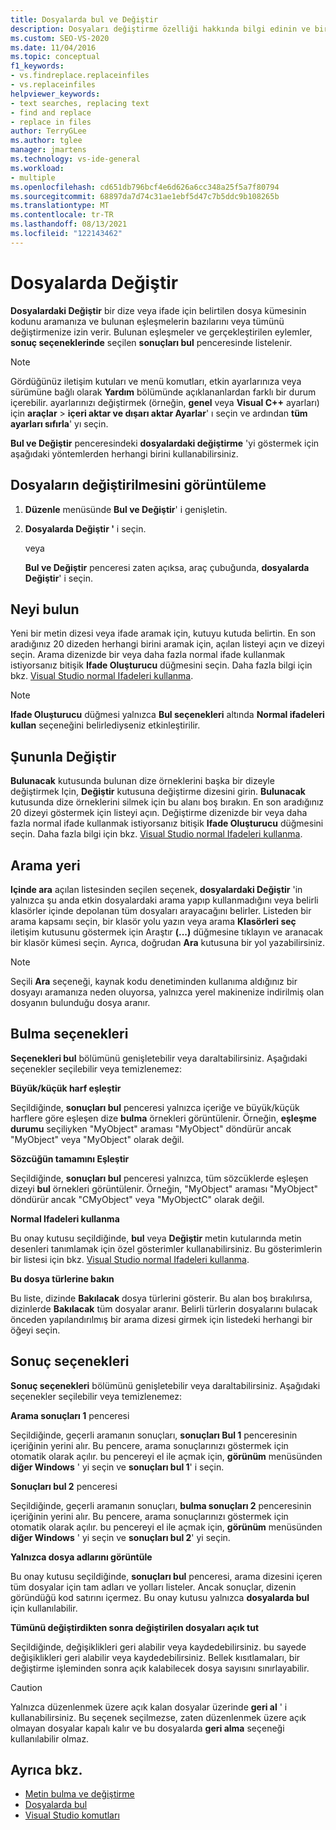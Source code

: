 ```yaml
---
title: Dosyalarda bul ve Değiştir
description: Dosyaları değiştirme özelliği hakkında bilgi edinin ve bir dize veya ifade için belirtilen dosya kümesinin kodunu aramanıza ve bulunan eşleşmelerin bazılarını veya tümünü değiştirmenize nasıl izin verdiğini öğrenin.
ms.custom: SEO-VS-2020
ms.date: 11/04/2016
ms.topic: conceptual
f1_keywords:
- vs.findreplace.replaceinfiles
- vs.replaceinfiles
helpviewer_keywords:
- text searches, replacing text
- find and replace
- replace in files
author: TerryGLee
ms.author: tglee
manager: jmartens
ms.technology: vs-ide-general
ms.workload:
- multiple
ms.openlocfilehash: cd651db796bcf4e6d626a6cc348a25f5a7f80794
ms.sourcegitcommit: 68897da7d74c31ae1ebf5d47c7b5ddc9b108265b
ms.translationtype: MT
ms.contentlocale: tr-TR
ms.lasthandoff: 08/13/2021
ms.locfileid: "122143462"
---
```

# <a name="replace-in-files"></a>Dosyalarda Değiştir

**Dosyalardaki Değiştir** bir dize veya ifade için belirtilen dosya kümesinin kodunu aramanıza ve bulunan eşleşmelerin bazılarını veya tümünü değiştirmenize izin verir. Bulunan eşleşmeler ve gerçekleştirilen eylemler, **sonuç seçeneklerinde** seçilen **sonuçları bul** penceresinde listelenir.

> [!NOTE]
> Gördüğünüz iletişim kutuları ve menü komutları, etkin ayarlarınıza veya sürümüne bağlı olarak **Yardım** bölümünde açıklananlardan farklı bir durum içerebilir. ayarlarınızı değiştirmek (örneğin, **genel** veya **Visual C++** ayarları) için **araçlar**  >  **içeri aktar ve dışarı aktar Ayarlar**' ı seçin ve ardından **tüm ayarları sıfırla**' yı seçin.

**Bul ve Değiştir** penceresindeki **dosyalardaki değiştirme** 'yi göstermek için aşağıdaki yöntemlerden herhangi birini kullanabilirsiniz.

## <a name="to-display-replace-in-files"></a>Dosyaların değiştirilmesini görüntüleme

1. **Düzenle** menüsünde **Bul ve Değiştir**' i genişletin.

2. **Dosyalarda Değiştir '** i seçin.

   veya

   **Bul ve Değiştir** penceresi zaten açıksa, araç çubuğunda, **dosyalarda Değiştir**' i seçin.

## <a name="find-what"></a>Neyi bulun

Yeni bir metin dizesi veya ifade aramak için, kutuyu kutuda belirtin. En son aradığınız 20 dizeden herhangi birini aramak için, açılan listeyi açın ve dizeyi seçin. Arama dizenizde bir veya daha fazla normal ifade kullanmak istiyorsanız bitişik **Ifade Oluşturucu** düğmesini seçin. Daha fazla bilgi için bkz. [Visual Studio normal Ifadeleri kullanma](../ide/using-regular-expressions-in-visual-studio.md).

> [!NOTE]
> **Ifade Oluşturucu** düğmesi yalnızca **Bul seçenekleri** altında **Normal ifadeleri kullan** seçeneğini belirlediyseniz etkinleştirilir.

## <a name="replace-with"></a>Şununla Değiştir

**Bulunacak** kutusunda bulunan dize örneklerini başka bir dizeyle değiştirmek Için, **Değiştir** kutusuna değiştirme dizesini girin. **Bulunacak** kutusunda dize örneklerini silmek için bu alanı boş bırakın. En son aradığınız 20 dizeyi göstermek için listeyi açın. Değiştirme dizenizde bir veya daha fazla normal ifade kullanmak istiyorsanız bitişik **Ifade Oluşturucu** düğmesini seçin. Daha fazla bilgi için bkz. [Visual Studio normal Ifadeleri kullanma](../ide/using-regular-expressions-in-visual-studio.md).

## <a name="look-in"></a>Arama yeri

**Içinde ara** açılan listesinden seçilen seçenek, **dosyalardaki Değiştir** 'in yalnızca şu anda etkin dosyalardaki arama yapıp kullanmadığını veya belirli klasörler içinde depolanan tüm dosyaları arayacağını belirler. Listeden bir arama kapsamı seçin, bir klasör yolu yazın veya arama **Klasörleri seç** iletişim kutusunu göstermek için Araştır **(...)** düğmesine tıklayın ve aranacak bir klasör kümesi seçin. Ayrıca, doğrudan **Ara** kutusuna bir yol yazabilirsiniz.

> [!NOTE]
> Seçili **Ara** seçeneği, kaynak kodu denetiminden kullanıma aldığınız bir dosyayı aramanıza neden oluyorsa, yalnızca yerel makinenize indirilmiş olan dosyanın bulunduğu dosya aranır.

## <a name="find-options"></a>Bulma seçenekleri

**Seçenekleri bul** bölümünü genişletebilir veya daraltabilirsiniz. Aşağıdaki seçenekler seçilebilir veya temizlenemez:

**Büyük/küçük harf eşleştir**

Seçildiğinde, **sonuçları bul** penceresi yalnızca içeriğe ve büyük/küçük harflere göre eşleşen dize **bulma** örnekleri görüntülenir. Örneğin, **eşleşme durumu** seçiliyken "MyObject" araması "MyObject" döndürür ancak "MyObject" veya "MyObject" olarak değil.

**Sözcüğün tamamını Eşleştir**

Seçildiğinde, **sonuçları bul** penceresi yalnızca, tüm sözcüklerde eşleşen dizeyi **bul** örnekleri görüntülenir. Örneğin, "MyObject" araması "MyObject" döndürür ancak "CMyObject" veya "MyObjectC" olarak değil.

**Normal Ifadeleri kullanma**

Bu onay kutusu seçildiğinde, **bul** veya **Değiştir** metin kutularında metin desenleri tanımlamak için özel gösterimler kullanabilirsiniz. Bu gösterimlerin bir listesi için bkz. [Visual Studio normal Ifadeleri kullanma](../ide/using-regular-expressions-in-visual-studio.md).

**Bu dosya türlerine bakın**

Bu liste, dizinde **Bakılacak** dosya türlerini gösterir. Bu alan boş bırakılırsa, dizinlerde **Bakılacak** tüm dosyalar aranır. Belirli türlerin dosyalarını bulacak önceden yapılandırılmış bir arama dizesi girmek için listedeki herhangi bir öğeyi seçin.

## <a name="result-options"></a>Sonuç seçenekleri

**Sonuç seçenekleri** bölümünü genişletebilir veya daraltabilirsiniz. Aşağıdaki seçenekler seçilebilir veya temizlenemez:

**Arama sonuçları 1** penceresi

Seçildiğinde, geçerli aramanın sonuçları, **sonuçları Bul 1** penceresinin içeriğinin yerini alır. Bu pencere, arama sonuçlarınızı göstermek için otomatik olarak açılır. bu pencereyi el ile açmak için, **görünüm** menüsünden **diğer Windows** ' yi seçin ve **sonuçları bul 1**' i seçin.

**Sonuçları bul 2** penceresi

Seçildiğinde, geçerli aramanın sonuçları, **bulma sonuçları 2** penceresinin içeriğinin yerini alır. Bu pencere, arama sonuçlarınızı göstermek için otomatik olarak açılır. bu pencereyi el ile açmak için, **görünüm** menüsünden **diğer Windows** ' yi seçin ve **sonuçları bul 2**' yi seçin.

**Yalnızca dosya adlarını görüntüle**

Bu onay kutusu seçildiğinde, **sonuçları bul** penceresi, arama dizesini içeren tüm dosyalar için tam adları ve yolları listeler. Ancak sonuçlar, dizenin göründüğü kod satırını içermez. Bu onay kutusu yalnızca **dosyalarda bul** için kullanılabilir.

**Tümünü değiştirdikten sonra değiştirilen dosyaları açık tut**

Seçildiğinde, değişiklikleri geri alabilir veya kaydedebilirsiniz. bu sayede değişiklikleri geri alabilir veya kaydedebilirsiniz. Bellek kısıtlamaları, bir değiştirme işleminden sonra açık kalabilecek dosya sayısını sınırlayabilir.

> [!CAUTION]
> Yalnızca düzenlenmek üzere açık kalan dosyalar üzerinde **geri al** ' i kullanabilirsiniz. Bu seçenek seçilmezse, zaten düzenlenmek üzere açık olmayan dosyalar kapalı kalır ve bu dosyalarda **geri alma** seçeneği kullanılabilir olmaz.

## <a name="see-also"></a>Ayrıca bkz.

- [Metin bulma ve değiştirme](../ide/finding-and-replacing-text.md)
- [Dosyalarda bul](../ide/find-in-files.md)
- [Visual Studio komutları](../ide/reference/visual-studio-commands.md)
